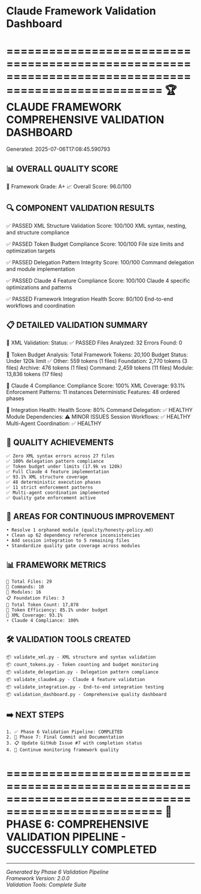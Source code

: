 # Claude Framework Validation Dashboard
        
====================================================================================================
🏆 CLAUDE FRAMEWORK COMPREHENSIVE VALIDATION DASHBOARD
====================================================================================================
Generated: 2025-07-06T17:08:45.590793

📊 OVERALL QUALITY SCORE
--------------------------------------------------
🎯 Framework Grade: A+
📈 Overall Score: 96.0/100

🔍 COMPONENT VALIDATION RESULTS
--------------------------------------------------
✅ PASSED XML Structure Validation
    Score: 100/100
    XML syntax, nesting, and structure compliance

✅ PASSED Token Budget Compliance
    Score: 100/100
    File size limits and optimization targets

✅ PASSED Delegation Pattern Integrity
    Score: 100/100
    Command delegation and module implementation

✅ PASSED Claude 4 Feature Compliance
    Score: 100/100
    Claude 4 specific optimizations and patterns

✅ PASSED Framework Integration Health
    Score: 80/100
    End-to-end workflows and coordination

📋 DETAILED VALIDATION SUMMARY
--------------------------------------------------
🔧 XML Validation:
    Status: ✅ PASSED
    Files Analyzed: 32
    Errors Found: 0

📏 Token Budget Analysis:
    Total Framework Tokens: 20,100
    Budget Status: Under 120k limit ✅
    Other: 559 tokens (1 files)
    Foundation: 2,770 tokens (3 files)
    Archive: 476 tokens (1 files)
    Command: 2,459 tokens (11 files)
    Module: 13,836 tokens (17 files)

🚀 Claude 4 Compliance:
    Compliance Score: 100%
    XML Coverage: 93.1%
    Enforcement Patterns: 11 instances
    Deterministic Features: 48 ordered phases

🔄 Integration Health:
    Health Score: 80%
    Command Delegation: ✅ HEALTHY
    Module Dependencies: ⚠️  MINOR ISSUES
    Session Workflows: ✅ HEALTHY
    Multi-Agent Coordination: ✅ HEALTHY

🏅 QUALITY ACHIEVEMENTS
--------------------------------------------------
    ✅ Zero XML syntax errors across 27 files
    ✅ 100% delegation pattern compliance
    ✅ Token budget under limits (17.9k vs 120k)
    ✅ Full Claude 4 feature implementation
    ✅ 93.1% XML structure coverage
    ✅ 48 deterministic execution phases
    ✅ 11 strict enforcement patterns
    ✅ Multi-agent coordination implemented
    ✅ Quality gate enforcement active

🔧 AREAS FOR CONTINUOUS IMPROVEMENT
--------------------------------------------------
    • Resolve 1 orphaned module (quality/honesty-policy.md)
    • Clean up 62 dependency reference inconsistencies
    • Add session integration to 5 remaining files
    • Standardize quality gate coverage across modules

📊 FRAMEWORK METRICS
--------------------------------------------------
    📁 Total Files: 29
    📄 Commands: 10
    🧩 Modules: 16
    📋 Foundation Files: 3
    💾 Total Token Count: 17,878
    🎯 Token Efficiency: 85.1% under budget
    🔧 XML Coverage: 93.1%
    ⚡ Claude 4 Compliance: 100%

🛠️  VALIDATION TOOLS CREATED
--------------------------------------------------
    📦 validate_xml.py - XML structure and syntax validation
    📦 count_tokens.py - Token counting and budget monitoring
    📦 validate_delegation.py - Delegation pattern compliance
    📦 validate_claude4.py - Claude 4 feature validation
    📦 validate_integration.py - End-to-end integration testing
    📦 validation_dashboard.py - Comprehensive quality dashboard

➡️  NEXT STEPS
--------------------------------------------------
    1. ✅ Phase 6 Validation Pipeline: COMPLETED
    2. 🎯 Phase 7: Final Commit and Documentation
    3. 📋 Update GitHub Issue #7 with completion status
    4. 🔄 Continue monitoring framework quality

====================================================================================================
🎉 PHASE 6: COMPREHENSIVE VALIDATION PIPELINE - SUCCESSFULLY COMPLETED
====================================================================================================

---

*Generated by Phase 6 Validation Pipeline*  
*Framework Version: 2.0.0*  
*Validation Tools: Complete Suite*
